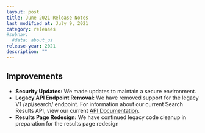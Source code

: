 ```yaml
---
layout: post
title: June 2021 Release Notes
last_modified_at: July 9, 2021
category: releases
#subnav:
  #data: about_us
release-year: 2021
description: ""
---
```

## Improvements

* **Security Updates:** We made updates to maintain a secure environment.
* **Legacy API Endpoint Removal:** We have removed support for the legacy V1 /api/search/ endpoint. For information about our current Search Results API, view our current [API Documentation](https://open.gsa.gov/api/searchgov-results/).
* **Results Page Redesign:** We have continued legacy code cleanup in preparation for the results page redesign